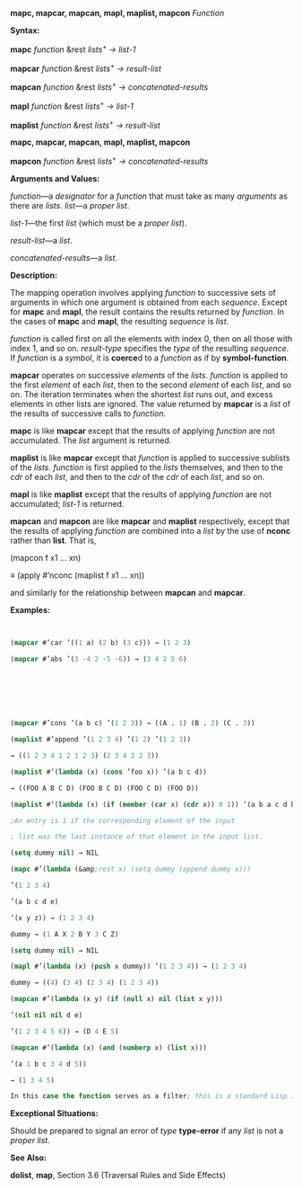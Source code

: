 **mapc, mapcar, mapcan, mapl, maplist, mapcon** *Function* 



**Syntax:** 



**mapc** *function* &amp;rest *lists*<sup>+</sup> *→ list-1* 



**mapcar** *function* &amp;rest *lists*<sup>+</sup> *→ result-list* 



**mapcan** *function* &amp;rest *lists*<sup>+</sup> *→ concatenated-results* 



**mapl** *function* &amp;rest *lists*<sup>+</sup> *→ list-1* 



**maplist** *function* &amp;rest *lists*<sup>+</sup> *→ result-list* 







 



 



**mapc, mapcar, mapcan, mapl, maplist, mapcon** 



**mapcon** *function* &amp;rest *lists*<sup>+</sup> *→ concatenated-results* 



**Arguments and Values:** 



*function*—a *designator* for a *function* that must take as many *arguments* as there are *lists*. *list*—a *proper list*. 



*list-1*—the first *list* (which must be a *proper list*). 



*result-list*—a *list*. 



*concatenated-results*—a *list*. 



**Description:** 



The mapping operation involves applying *function* to successive sets of arguments in which one argument is obtained from each *sequence*. Except for **mapc** and **mapl**, the result contains the results returned by *function*. In the cases of **mapc** and **mapl**, the resulting *sequence* is *list*. 



*function* is called first on all the elements with index 0, then on all those with index 1, and so on. *result-type* specifies the *type* of the resulting *sequence*. If *function* is a *symbol*, it is **coerce**d to a *function* as if by **symbol-function**. 



**mapcar** operates on successive *elements* of the *lists*. *function* is applied to the first *element* of each *list*, then to the second *element* of each *list*, and so on. The iteration terminates when the shortest *list* runs out, and excess elements in other lists are ignored. The value returned by **mapcar** is a *list* of the results of successive calls to *function*. 



**mapc** is like **mapcar** except that the results of applying *function* are not accumulated. The *list* argument is returned. 



**maplist** is like **mapcar** except that *function* is applied to successive sublists of the *lists*. *function* is first applied to the *lists* themselves, and then to the *cdr* of each *list*, and then to the *cdr* of the *cdr* of each *list*, and so on. 



**mapl** is like **maplist** except that the results of applying *function* are not accumulated; *list-1* is returned. 



**mapcan** and **mapcon** are like **mapcar** and **maplist** respectively, except that the results of applying *function* are combined into a *list* by the use of **nconc** rather than **list**. That is, 



(mapcon f x1 ... xn) 



*≡* (apply #’nconc (maplist f x1 ... xn)) 



and similarly for the relationship between **mapcan** and **mapcar**. 



**Examples:**
```lisp
 

(mapcar #’car ’((1 a) (2 b) (3 c))) → (1 2 3) 

(mapcar #’abs ’(3 -4 2 -5 -6)) → (3 4 2 5 6) 



 

 

(mapcar #’cons ’(a b c) ’(1 2 3)) → ((A . 1) (B . 2) (C . 3)) 

(maplist #’append ’(1 2 3 4) ’(1 2) ’(1 2 3)) 

→ ((1 2 3 4 1 2 1 2 3) (2 3 4 2 2 3)) 

(maplist #’(lambda (x) (cons ’foo x)) ’(a b c d)) 

→ ((FOO A B C D) (FOO B C D) (FOO C D) (FOO D)) 

(maplist #’(lambda (x) (if (member (car x) (cdr x)) 0 1)) ’(a b a c d b c)) → (0 0 1 0 1 1 1) 

;An entry is 1 if the corresponding element of the input 

; list was the last instance of that element in the input list. 

(setq dummy nil) → NIL 

(mapc #’(lambda (&amp;rest x) (setq dummy (append dummy x))) 

’(1 2 3 4) 

’(a b c d e) 

’(x y z)) → (1 2 3 4) 

dummy → (1 A X 2 B Y 3 C Z) 

(setq dummy nil) → NIL 

(mapl #’(lambda (x) (push x dummy)) ’(1 2 3 4)) → (1 2 3 4) 

dummy → ((4) (3 4) (2 3 4) (1 2 3 4)) 

(mapcan #’(lambda (x y) (if (null x) nil (list x y))) 

’(nil nil nil d e) 

’(1 2 3 4 5 6)) → (D 4 E 5) 

(mapcan #’(lambda (x) (and (numberp x) (list x))) 

’(a 1 b c 3 4 d 5)) 

→ (1 3 4 5) 

In this case the function serves as a filter; this is a standard Lisp idiom using **mapcan**. (mapcon #’list ’(1 2 3 4)) → ((1 2 3 4) (2 3 4) (3 4) (4)) 


```
**Exceptional Situations:** 



Should be prepared to signal an error of *type* **type-error** if any *list* is not a *proper list*. 



**See Also:** 



**dolist**, **map**, Section 3.6 (Traversal Rules and Side Effects) 







 



 



